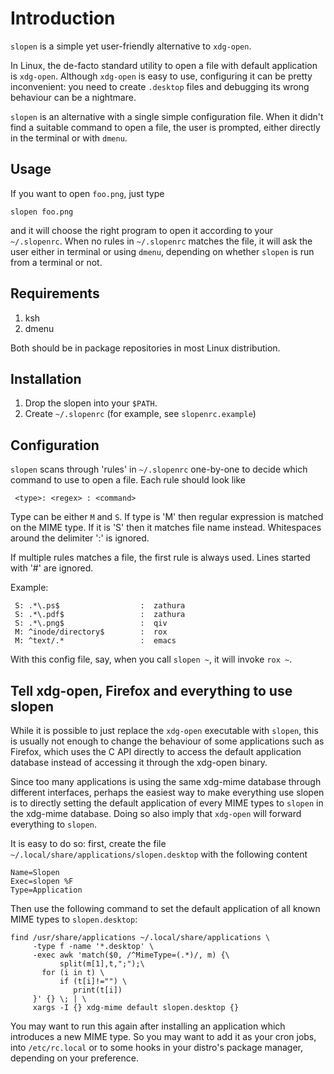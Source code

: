 # Introduction

`slopen` is a simple yet user-friendly alternative to `xdg-open`.

In Linux, the de-facto standard utility to open a file with default
application is `xdg-open`. Although `xdg-open` is easy to use,
configuring it can be pretty inconvenient: you need to create
`.desktop` files and debugging its wrong behaviour can be a
nightmare.

`slopen` is an alternative with a single simple configuration file.
When it didn't find a suitable command to open a file, the user is
prompted, either directly in the terminal or with `dmenu`.


## Usage

If you want to open `foo.png`, just type

    slopen foo.png

and it will choose the right program to open it according to your
`~/.slopenrc`. When no rules in `~/.slopenrc` matches the file,
it will ask the user either in terminal or using `dmenu`, depending
on whether `slopen` is run from a terminal or not.

## Requirements

1. ksh
2. dmenu

Both should be in package repositories in most Linux distribution.


## Installation

1. Drop the slopen into your `$PATH`.
2. Create `~/.slopenrc` (for example, see `slopenrc.example`)

## Configuration

`slopen` scans through 'rules' in `~/.slopenrc` one-by-one to decide which command to
use to open a file.
Each rule should look like

     <type>: <regex> : <command>

Type can be either `M` and `S`.
If type is 'M' then regular expression is matched on the MIME type. If it is 'S'
then it matches file name instead. Whitespaces around the delimiter ':' is ignored.

If multiple rules matches a file, the first rule is always used. Lines started with
'#' are ignored.

Example:

     S: .*\.ps$                  :  zathura
     S: .*\.pdf$                 :  zathura
     S: .*\.png$                 :  qiv
     M: ^inode/directory$        :  rox
     M: ^text/.*                 :  emacs

With this config file, say, when you call `slopen ~`, it will invoke `rox ~`.

## Tell xdg-open, Firefox and everything to use slopen

While it is possible to just replace the `xdg-open` executable with `slopen`, this is usually not enough to change the behaviour of some applications such as Firefox, which uses the C API directly to access the default application database instead of accessing it through the xdg-open binary.

Since too many applications is using the same xdg-mime database through different interfaces, perhaps the easiest way to make everything use slopen is to directly setting the default application of every MIME types to `slopen` in the xdg-mime database. Doing so also imply that `xdg-open` will forward everything to `slopen`.

It is easy to do so: first, create the file `~/.local/share/applications/slopen.desktop` with the following content
```
Name=Slopen
Exec=slopen %F
Type=Application
```

Then use the following command to set the default application of all known MIME types to `slopen.desktop`:
```
find /usr/share/applications ~/.local/share/applications \
     -type f -name '*.desktop' \
     -exec awk 'match($0, /^MimeType=(.*)/, m) {\
     	   split(m[1],t,";");\
	   for (i in t) \
	       if (t[i]!="") \
	       	  print(t[i])
     }' {} \; | \
     xargs -I {} xdg-mime default slopen.desktop {}
```

You may want to run this again after installing an application which introduces a new MIME type. So you may want to add it as your cron jobs, into `/etc/rc.local` or to some hooks in your distro's package manager, depending on your preference.
